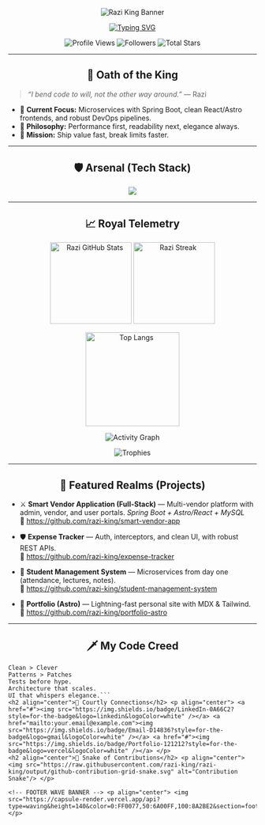 <!--
  ────────────────────────────────────────────────────────────
   👑 RAZI — THE UNPREDICTABLE PROGRAMMER KING (PROFILE README)
  ────────────────────────────────────────────────────────────
-->

<!-- HEADER WAVE BANNER -->
<p align="center">
  <img src="https://capsule-render.vercel.app/api?type=waving&height=260&color=0:8A2BE2,50:6A00FF,100:FF0077&text=Razi%20—%20The%20Unpredictable%20King&fontAlignY=40&fontSize=50&desc=Code%20Conqueror%20%7C%20Spring%20Boot%20%7C%20React%20%7C%20Astro%20%7C%20TypeScript&descAlignY=65&animation=fadeIn" alt="Razi King Banner"/>
</p>

<!-- CENTERPIECE TYPING INTRO -->
<p align="center">
  <a href="https://git.io/typing-svg">
    <img src="https://readme-typing-svg.demolab.com?font=Fira+Code&pause=1100&center=true&vCenter=true&width=1000&size=28&lines=Welcome+to+my+realm.+Bow+to+no+bugs.;I+am+Razi%2C+the+Unpredictable+Programmer+King+%F0%9F%91%91;Spring+Boot+%7C+React+%7C+Astro+%7C+TypeScript+%7C+MySQL;Building+bold+systems+and+beautiful+UIs." alt="Typing SVG" />
  </a>
</p>

<!-- QUICK BADGES -->
<p align="center">
  <img src="https://komarev.com/ghpvc/?username=razi-king&style=for-the-badge&color=red" alt="Profile Views"/>
  <img src="https://custom-icon-badges.demolab.com/github/followers/razi-king?logo=person-add&style=for-the-badge" alt="Followers"/>
  <img src="https://custom-icon-badges.demolab.com/github/stars/razi-king?affiliations=OWNER%2CCOLLABORATOR&logo=star&style=for-the-badge" alt="Total Stars"/>
</p>

---

<h2 align="center">👑 Oath of the King</h2>

> *“I bend code to will, not the other way around.”* — Razi

- 🌌 **Current Focus:** Microservices with Spring Boot, clean React/Astro frontends, and robust DevOps pipelines.  
- 🧠 **Philosophy:** Performance first, readability next, elegance always.  
- 🎯 **Mission:** Ship value fast, break limits faster.  

---

<h2 align="center">🛡️ Arsenal (Tech Stack)</h2>

<p align="center">
  <img src="https://skillicons.dev/icons?i=java,spring,hibernate,maven,gradle,react,astro,ts,js,html,css,tailwind,bootstrap,nodejs,express,mysql,postgres,mongodb,redis,docker,linux,git,github,vite,postman,idea,vscode"/>
</p>

---

<h2 align="center">📈 Royal Telemetry</h2>

<p align="center">
  <img height="165" src="https://github-readme-stats.vercel.app/api?username=razi-king&show_icons=true&include_all_commits=true&count_private=true&rank_icon=percentile&theme=radical&hide_border=true" alt="Razi GitHub Stats"/>
  <img height="165" src="https://streak-stats.demolab.com?user=razi-king&theme=radical&hide_border=true" alt="Razi Streak"/>
</p>

<p align="center">
  <img height="190" src="https://github-readme-stats.vercel.app/api/top-langs/?username=razi-king&layout=compact&langs_count=8&theme=radical&hide_border=true" alt="Top Langs"/>
</p>

<p align="center">
  <img src="https://github-readme-activity-graph.vercel.app/graph?username=razi-king&theme=react-dark&hide_border=true&bg_color=0D1117" alt="Activity Graph"/>
</p>

<p align="center">
  <img src="https://github-profile-trophy.vercel.app/?username=razi-king&theme=onestar&no-bg=true&no-frame=true&column=6" alt="Trophies"/>
</p>

---

<h2 align="center">🏰 Featured Realms (Projects)</h2>

- ⚔️ **Smart Vendor Application (Full-Stack)** — Multi-vendor platform with admin, vendor, and user portals. *Spring Boot + Astro/React + MySQL*  
  🔗 https://github.com/razi-king/smart-vendor-app

- 🛡️ **Expense Tracker** — Auth, interceptors, and clean UI, with robust REST APIs.  
  🔗 https://github.com/razi-king/expense-tracker

- 🧭 **Student Management System** — Microservices from day one (attendance, lectures, notes).  
  🔗 https://github.com/razi-king/student-management-system

- 🌠 **Portfolio (Astro)** — Lightning-fast personal site with MDX & Tailwind.  
  🔗 https://github.com/razi-king/portfolio-astro

---

<h2 align="center">🗡️ My Code Creed</h2>

```text
Clean > Clever
Patterns > Patches
Tests before hype.
Architecture that scales.
UI that whispers elegance.```
<h2 align="center">🤝 Courtly Connections</h2> <p align="center"> <a href="#"><img src="https://img.shields.io/badge/LinkedIn-0A66C2?style=for-the-badge&logo=linkedin&logoColor=white" /></a> <a href="mailto:your.email@example.com"><img src="https://img.shields.io/badge/Email-D14836?style=for-the-badge&logo=gmail&logoColor=white" /></a> <a href="#"><img src="https://img.shields.io/badge/Portfolio-121212?style=for-the-badge&logo=vercel&logoColor=white" /></a> </p>
<h2 align="center">🐍 Snake of Contributions</h2> <p align="center"> <img src="https://raw.githubusercontent.com/razi-king/razi-king/output/github-contribution-grid-snake.svg" alt="Contribution Snake"/> </p>

<!-- FOOTER WAVE BANNER --> <p align="center"> <img src="https://capsule-render.vercel.app/api?type=waving&height=140&color=0:FF0077,50:6A00FF,100:8A2BE2&section=footer"/> </p>
